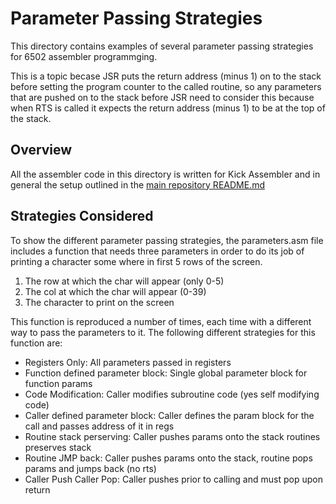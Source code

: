 # Parameter Passing Strategies
This directory contains examples of several parameter passing strategies for 6502 assembler programmging.  

This is a topic becase JSR puts the return address (minus 1) on to the stack before setting the program counter to the called routine, so any parameters that are pushed on to the stack before JSR need to consider this because when RTS is called it expects the return address (minus 1) to be at the top of the stack.

## Overview
All the assembler code in this directory is written for Kick Assembler and in general the setup outlined in the [main repository README.md](../README.md)

## Strategies Considered
To show the different parameter passing strategies, the parameters.asm file includes a function that needs three parameters in order to do its job of printing a character some where in first 5 rows of the screen.
1. The row at which the char will appear (only 0-5)
2. The col at which the char will appear (0-39) 
3. The character to print on the screen

This function is reproduced a number of times, each time with a different way to pass the parameters to it.  The following different strategies for this function are:
- Registers Only:                   All parameters passed in registers
- Function defined parameter block: Single global parameter block for function params
- Code Modification:                Caller modifies subroutine code (yes self modifying code)
- Caller defined parameter block:   Caller defines the param block for the call and passes address of it in regs
- Routine stack perserving:         Caller pushes params onto the stack routines preserves stack
- Routine JMP back:                 Caller pushes params onto the stack, routine pops params and jumps back (no rts)
- Caller Push Caller Pop:           Caller pushes prior to calling and must pop upon return


